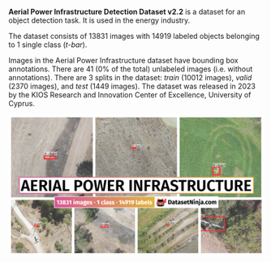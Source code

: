 **Aerial Power Infrastructure Detection Dataset v2.2** is a dataset for an object detection task. It is used in the energy industry. 

The dataset consists of 13831 images with 14919 labeled objects belonging to 1 single class (*t-bar*).

Images in the Aerial Power Infrastructure dataset have bounding box annotations. There are 41 (0% of the total) unlabeled images (i.e. without annotations). There are 3 splits in the dataset: *train* (10012 images), *valid* (2370 images), and *test* (1449 images). The dataset was released in 2023 by the KIOS Research and Innovation Center of Excellence, University of Cyprus.

<img src="https://github.com/dataset-ninja/aerial-power/raw/main/visualizations/poster.png">
